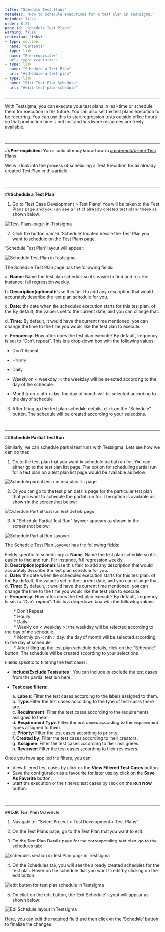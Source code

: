 ```yaml
---
title: "Schedule Test Plans"
metadesc: "How to schedule executions for a test plan in Testsigma."
noindex: false
order: 8.24
page_id: "Schedule Test Plans"
warning: false
contextual_links:
- type: section
  name: "Contents" 
- type: link
  name: "Pre-requisites"
  url: "#pre-requisites"
- type: link
  name: "Schedule a Test Plan"
  url: "#schedule-a-test-plan"
- type: link
  name: "Edit Test Plan Schedule"
  url: "#edit-test-plan-schedule"
---
```


---
With Testsigma, you can execute your test plans in real-time or schedule them for execution in the future. You can also set the test plans execution to be recurring. You can use this to start regression tests outside office hours so that production time is not lost and hardware resources are freely available.

&emsp;

---
##**Pre-requisites:**
You should already know how to [create/edit/delete Test Plans](https://testsigma.com/docs/test-management/test-plans/overview/).

We will look into the process of scheduling a Test Execution for an already created Test Plan in this article.

&emsp;

---
##**Schedule a Test Plan**
1. Go to ‘Test Case Development > Test Plans’
You will be taken to the Test Plans page and you can see a list of already created test plans there as shown below:

![Test-Plans-page-in-Testsigma](https://s3.amazonaws.com/static-docs.testsigma.com/new_images/test-management/test-plans/schedule-plans/Test-Plans-page-in-Testsigma.png)

2. Click the button named 'Schedule' located beside the Test Plan you want to schedule on the Test Plans page. 


‘Schedule Test Plan’ layout will appear:

![Schedule Test Plan in Testsigma](https://docs.testsigma.com/images/schedule-plans/schedule-test-plan-testsigma.png)

The Schedule Test Plan page has the following fields:

a. **Name:** Name the test plan schedule so it’s easier to find and run. For instance, full regression weekly.<br>

b. **Description(optional):** Use this field to add any description that would accurately describe the test plan schedule for you.<br>

c. **Date:** the date when the scheduled execution starts for this test plan. of the By default, the value is set to the current date, and you can change that.<br>

d. **Time:** By default, it would have the current time mentioned, you can change the time to the time you would like the test plan to execute.<br>

e. **Frequency:** How often does the test plan execute? By default, frequency is set to “Don’t repeat”. This is a drop-down box with the following values:<br>
  
* Don’t Repeat<br>
  
* Hourly<br>
  
* Daily<br>
  
* Weekly on < weekday >: the weekday will be selected according to the day of the schedule.<br>
  
* Monthly on < nth > day: the day of month will be selected according to the day of schedule<br>

3. After filling up the test plan schedule details, click on the “Schedule” button. The schedule will be created according to your selections.

&emsp;

---

##**Schedule Partial Test Run**

Similarly, we can schedule partial test runs with Testsigma. Lets see how we can do that:

1. Go to the test plan that you want to schedule partial run for. You can either go to the test plan list page. The option for scheduling partial run for a test plan on a test plan list page would be available as below:

![Schedule partial test run test plan list page](https://s3.amazonaws.com/static-docs.testsigma.com/new_images/test-management/test-plans/schedule-plans/schedule-partial-test-run-test-plan-list-page.png)

2. Or you can go to the test plan details page for the particular test plan that you want to schedule the partial run for. The option is available as shown in the screenshot below: 

![Schedule Partial test run test details page](https://s3.amazonaws.com/static-docs.testsigma.com/new_images/test-management/test-plans/schedule-plans/schedule-partial-test-run-test-plan-details-page.png)


3. A "Schedule Partial Test Run" layover appears as shown in the screenshot below:

![Schedule Partial Run Layover](https://s3.amazonaws.com/static-docs.testsigma.com/new_images/test-management/test-plans/schedule-plans/schedule-partial-test-run-layover.png)


The Schedule Test Plan Layover has the following fields:

Fields specific to scheduling:
a. **Name**: Name the test plan schedule so it’s easier to find and run. For instance, full regression weekly.<br>
b. **Description(optional)**: Use this field to add any description that would accurately describe the test plan schedule for you.<br>
c. **Date:** the date when the scheduled execution starts for this test plan. of the By default, the value is set to the current date, and you can change that.<br>
d. **Time:** By default, it would have the current time mentioned, you can change the time to the time you would like the test plan to execute.<br>
e. **Frequency:** How often does the test plan execute? By default, frequency is set to “Don’t repeat”. This is a drop-down box with the following values:<br>

&emsp;&emsp;* Don’t Repeat<br>
&emsp;&emsp;* Hourly<br>
&emsp;&emsp;* Daily<br>
&emsp;&emsp;* Weekly on < weekday >: the weekday will be selected according to the day of the schedule.<br>
&emsp;&emsp;* Monthly on < nth > day: the day of month will be selected according to the day of schedule<br>
&emsp;&emsp;* After filling up the test plan schedule details, click on the “Schedule” button. The schedule will be created according to your selections.<br>

Fields specific to filtering the test cases:

* **Include/Exclude Testsuites** : You can include or exclude the test cases from the partial test run here. <br>
* **Test case filters**:<br>

  a. **Labels**: Filter the test cases according to the labels assigned to them.<br>
  b. **Type**: Filter the test cases according to the type of test cases there are. <br>
  c. **Requirement**: Filter the test cases according to the requirements assigned to them. <br>
  d. **Requirement Type**: Filter the test cases according to the requirement types assigned to them.<br>
  e. **Priority**: Filter the test cases according to priority.<br>
  f. **Created by**: Filter the test cases according to their creators.<br>
  g. **Assignee**: Filter the test cases according to their assignees.<br>
  h. **Reviewer**: Filter the test cases according to their reviewers.<br>

Once you have applied the filters, you can:
* View filtered test cases by click on the **View Filtered Test Cases** button.<br>
* Save the configuration as a favourite for later use by click on the **Save As Favorite** button.<br>
* Start the execution of the filtered test cases by click on the **Run Now** button.<br>


&emsp;

---
##**Edit Test Plan Schedule**
1. Navigate to: “Select Project > Test Development > Test Plans”
   
2. On the Test Plans page, go to the Test Plan that you want to edit.
   
3. On the Test Plan Details page for the corresponding test plan, go to the schedules tab:

![schedules section in Test Plan page in Testsigma](https://docs.testsigma.com/images/schedule-plans/schedules-section-test-plan-page-testsigma.png)


4. On the Schedules tab, you will see the already created schedules for the test plan. Hover on the schedule that you want to edit by clicking on the edit button:

![edit button for test plan schedule in Testsigma](https://docs.testsigma.com/images/schedule-plans/edit-button-test-plan-schedule-testsigma.png)


5. On click on the edit button, the ‘Edit Schedule’ layout will appear as shown below:

![Edi Schedule layout in Testsigma](https://docs.testsigma.com/images/schedule-plans/edit-schedule-layout-testsigma.png)


Here, you can edit the required field and then click on the ‘Schedule’ button to finalize the changes.


